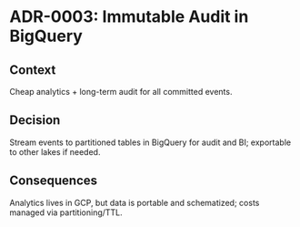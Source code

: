 # ADR-0003: Immutable Audit in BigQuery

## Context
Cheap analytics + long-term audit for all committed events.

## Decision
Stream events to partitioned tables in BigQuery for audit and BI; exportable to other lakes if needed.

## Consequences
Analytics lives in GCP, but data is portable and schematized; costs managed via partitioning/TTL.
